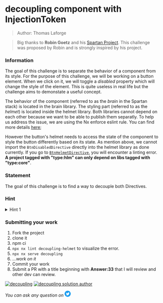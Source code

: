 <h1>decoupling component with InjectionToken</h1>

> Author: Thomas Laforge

> Big thanks to **Robin Goetz** and his [Spartan Project](https://github.com/goetzrobin/spartan).
> This challenge was proposed by Robin and is strongly inspired by his project.

### Information

The goal of this challenge is to separate the behavior of a component from its style. For the purpose of this challenge, we will be working on a button element. When we click on it, we will toggle a _disabled_ property which will change the style of the element. This is quite useless in real life but the challenge aims to demonstate a useful concept.

The behavior of the component (referred to as the _brain_ in the Spartan stack) is located in the brain library. The styling part (referred to as the _helmet_) is located inside the helmet library. Both libraries cannot depend on each other because we want to be able to publish them separatly. To help us address the issue, we are using the Nx enforce eslint rule. You can find more details [here](https://nx.dev/core-features/enforce-module-boundaries);

However the button's helmet needs to access the state of the component to style the button differently based on its state. As mention above, we cannot import the `BtnDisabledDirective` directly into the helmet library as done currently. If you go to [`BtnHelmetDirective`](../../libs/decoupling/helmet/src/lib/btn-style.directive.ts), you will encounter a linting error. **A project tagged with "type:hlm" can only depend on libs tagged with "type:core"**.

### Statement

The goal of this challenge is to find a way to decouple both Directives.

### Hint

<details>
  <summary>Hint 1</summary>
  Carefully read the title of the challenge 😇
</details>

### Submitting your work

1. Fork the project
2. clone it
3. npm ci
4. `npx nx lint decoupling-helmet` to visualize the error.
5. `npx nx serve decoupling`
6. _...work on it_
7. Commit your work
8. Submit a PR with a title beginning with **Answer:33** that I will review and other dev can review.

<a href="https://github.com/tomalaforge/angular-challenges/pulls?q=label%3A33+label%3Aanswer"><img src="https://img.shields.io/badge/-Solutions-green" alt="decoupling"/></a>
<a href='https://github.com/tomalaforge/angular-challenges/pulls?q=label%3A33+label%3A"answer+author"'><img src="https://img.shields.io/badge/-Author solution-important" alt="decoupling solution author"/></a>

<!-- <a href="{Blog post url}" target="_blank" rel="noopener noreferrer"><img src="https://img.shields.io/badge/-Blog post explanation-blue" alt="decoupling blog article"/></a>  -->

_You can ask any question on_ <a href="https://twitter.com/laforge_toma" target="_blank" rel="noopener noreferrer"><img src="./../../logo/twitter.svg" height=20px alt="twitter"/></a>
